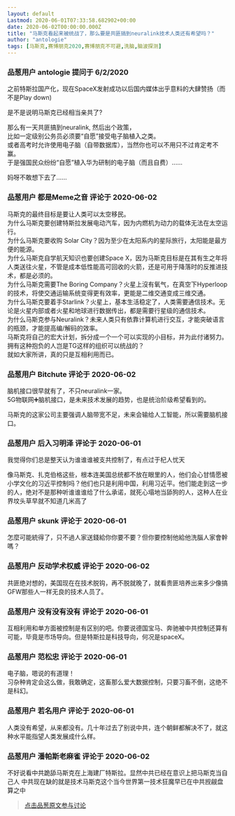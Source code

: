```yaml
---
layout: default
Lastmod: 2020-06-01T07:33:58.682902+00:00
date: 2020-06-02T00:00:00.000Z
title: "马斯克看起来被统战了，那么要是共匪搞到neuralink技术人类还有希望吗？"
author: "antologie"
tags: [马斯克,赛博朋克2020,赛博朋克不可避,洗脑,脑波探测]
---
```



### 品葱用户 **antologie** 提问于 6/2/2020
    
之前特斯拉国产化，现在SpaceX发射成功以后国内媒体出乎意料的大肆赞扬（而不是Play down)  
  
是不是说明马斯克已经相当亲共了?  
  
那么有一天共匪搞到neuralink, 然后出个政策，  
比如一定级别公务员必须要“自愿”接受电子脑植入之类。  
或者高考时允许使用电子脑（自带数据库），当然你也可以不用只不过肯定考不赢。  
于是强国民众纷纷“自愿”植入华为研制的电子脑（而且自费）......  
  
妈呀不敢想下去了......
    
                

### 品葱用户 **都是Meme之音** 评论于 2020-06-02
        
马斯克的最终目标是要让人类可以太空移民。  
为什么马斯克要创建特斯拉发展电动汽车，因为内燃机为动力的载体无法在太空运行。  
为什么马斯克要收购 Solar City？因为至少在太阳系内的星际旅行，太阳能是最方便的能源。  
为什么马斯克自学航天知识也要创建Space X，因为马斯克目标是在其有生之年将人类送往火星，不管是成本低性能高可回收的火箭，还是可用于降落时的反推进技术，都是必须的。  
为什么马斯克需要The Boring Company？火星上沒有氧气，在真空下Hyperloop的技术，将使交通运输系统变得更有效率，更能是二维交通变成三维交通。  
为什么马斯克要着手Starlink？火星上，基本生活稳定了，人类需要通信技术。无论是火星内部或者火星和地球进行数据传出，都是需要行星级的通信技术。  
为什么马斯克参与Neuralink？未来人类只有依靠计算机进行交互，才能突破语言的瓶颈，才能提高编/解码的效率。  
马斯克将自己的宏大计划，拆分成一个一个可以实现的小目标，并为此付诸努力。拥有这种抱负的人岂是TG这样的组织可以统战的？  
就如大家所讲，真的只是互相利用而已。
        
                

### 品葱用户 **Bitchute** 评论于 2020-06-02
        
脑机接口很早就有了，不只neuralink一家。  
5G物联网➕脑机接口，是未来技术发展的趋势，也是统治阶级希望看到的。  
  
马斯克的这家公司主要强调人脑带宽不足，未来会输给人工智能，所以需要脑机接口。
        
                

### 品葱用户 **后入习明泽** 评论于 2020-06-01
        
我觉得你们总是整天认为谁谁谁被支共控制了，有点过于杞人忧天  
  
像马斯克、扎克伯格这些，根本连美国总统都不放在眼里的人，他们会心甘情愿被小学文化的习近平控制吗？他们也只是利用中国，利用习近平。他们能走到这一步的人，绝对不是那种听谁谁谁给了什么承诺，就死心塌地当舔狗的人，这种人在业界坟头草早就不知道几米高了
        
                

### 品葱用户 **skunk** 评论于 2020-06-01
        
怎麼可能統得了，只不過人家送錢給你你要不要？但你要控制他給他洗腦人家會幹嗎？
        
                

### 品葱用户 **反动学术权威** 评论于 2020-06-02
        
共匪绝对想的，美国现在在技术脱钩，再不脱就晚了，就看贵匪培养出来多少像搞GFW那些人一样无良的技术人员了。
        
                

### 品葱用户 **没有没有没有** 评论于 2020-06-01
        
互相利用和单方面被控制是有区别的吧。你要说德国宝马、奔驰被中共控制还算有可能，毕竟是市场导向。但是特斯拉是科技导向，何况是spaceX。
        
                

### 品葱用户 **范松忠** 评论于 2020-06-01
        
电子脑，嗯说的有道理！  
习杂种肯定会这么做，我敢确定，这畜那么爱大数据控制，只要习畜不倒，这绝不是科幻。
        
                

### 品葱用户 **若名用户** 评论于 2020-06-01
        
人类没有希望，从来都没有。几十年过去了别说中共，连个朝鲜都解决不了，就这种水平能指望人类发展成什么样。
        
                

### 品葱用户 **潘帕斯老麻雀** 评论于 2020-06-02
        
不好说看中共跪舔马斯克在上海建厂特斯拉。显然中共已经在意识上把马斯克当自己人 中共现在缺的就是技术马斯克这个当今世界第一技术狂魔早已在中共觊觎盘算之中
        
                





> [点击品葱原文参与讨论](https://pincong.rocks/question/26531)

